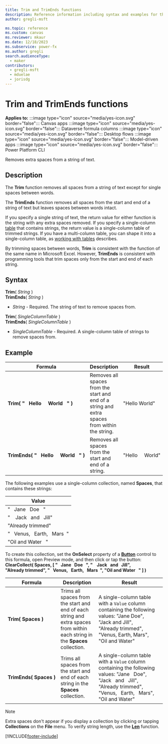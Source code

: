 ```yaml
---
title: Trim and TrimEnds functions
description: Reference information including syntax and examples for the Trim and TrimEnds functions.
author: gregli-msft

ms.topic: reference
ms.custom: canvas
ms.reviewer: mkaur
ms.date: 12/18/2023
ms.subservice: power-fx
ms.author: gregli
search.audienceType:
  - maker
contributors:
  - gregli-msft
  - mduelae
  - jorisdg
---
```


# Trim and TrimEnds functions

**Applies to:** :::image type="icon" source="media/yes-icon.svg" border="false"::: Canvas apps :::image type="icon" source="media/yes-icon.svg" border="false"::: Dataverse formula columns :::image type="icon" source="media/yes-icon.svg" border="false"::: Desktop flows :::image type="icon" source="media/yes-icon.svg" border="false"::: Model-driven apps :::image type="icon" source="media/yes-icon.svg" border="false"::: Power Platform CLI

Removes extra spaces from a string of text.

## Description

The **Trim** function removes all spaces from a string of text except for single spaces between words.

The **TrimEnds** function removes all spaces from the start and end of a string of text but leaves spaces between words intact.

If you specify a single string of text, the return value for either function is the string with any extra spaces removed. If you specify a single-column [table](/power-apps/maker/canvas-apps/working-with-tables) that contains strings, the return value is a single-column table of trimmed strings. If you have a multi-column table, you can shape it into a single-column table, as [working with tables](/power-apps/maker/canvas-apps/working-with-tables) describes.

By trimming spaces between words, **Trim** is consistent with the function of the same name in Microsoft Excel. However, **TrimEnds** is consistent with programming tools that trim spaces only from the start and end of each string.

## Syntax

**Trim**( _String_ )<br>**TrimEnds**( _String_ )

- _String_ - Required. The string of text to remove spaces from.

**Trim**( _SingleColumnTable_ )<br>**TrimEnds**( _SingleColumnTable_ )

- _SingleColumnTable_ - Required. A single-column table of strings to remove spaces from.

## Example

| Formula | Description | Result |
| --- | --- | --- |
| **Trim(&nbsp;"&nbsp;&nbsp;&nbsp;Hello&nbsp;&nbsp;&nbsp;&nbsp;&nbsp;World&nbsp;&nbsp;&nbsp;"&nbsp;)** | Removes all spaces from the start and end of a string and extra spaces from within the string. | "Hello World" |
| **TrimEnds(&nbsp;"&nbsp;&nbsp;&nbsp;Hello&nbsp;&nbsp;&nbsp;&nbsp;&nbsp;World&nbsp;&nbsp;&nbsp;"&nbsp;)** | Removes all spaces from the start and end of a string. | "Hello&nbsp;&nbsp;&nbsp;&nbsp;&nbsp;World" |

The following examples use a single-column collection, named **Spaces**, that contains these strings:

| Value |
| --- |
| "&nbsp;&nbsp;&nbsp;Jane&nbsp;&nbsp;&nbsp;Doe&nbsp;&nbsp;&nbsp;" |
| "&nbsp;&nbsp;&nbsp;&nbsp;Jack&nbsp;&nbsp;&nbsp;and&nbsp;&nbsp;&nbsp;Jill" |
| "Already&nbsp;trimmed" |
| "&nbsp;&nbsp;&nbsp;Venus,&nbsp;&nbsp;&nbsp;Earth,&nbsp;&nbsp;&nbsp;Mars&nbsp;&nbsp;" |
| "Oil&nbsp;and&nbsp;Water&nbsp;&nbsp;&nbsp;" |

To create this collection, set the **OnSelect** property of a **[Button](/power-apps/maker/canvas-apps/controls/control-button)** control to this formula, open Preview mode, and then click or tap the button:
<br>**ClearCollect( Spaces, [ "&nbsp;&nbsp;&nbsp;Jane&nbsp;&nbsp;&nbsp;Doe&nbsp;&nbsp;&nbsp;", "&nbsp;&nbsp;&nbsp;&nbsp;Jack&nbsp;&nbsp;&nbsp;and&nbsp;&nbsp;&nbsp;Jill", "Already&nbsp;trimmed", "&nbsp;&nbsp;&nbsp;Venus,&nbsp;&nbsp;&nbsp;Earth,&nbsp;&nbsp;&nbsp;Mars&nbsp;&nbsp;", "Oil&nbsp;and&nbsp;Water&nbsp;&nbsp;&nbsp;" ] )**

| Formula | Description | Result |
| --- | --- | --- |
| **Trim(&nbsp;Spaces&nbsp;)** | Trims all spaces from the start and end of each string and extra spaces from within each string in the **Spaces** collection. | A single-column table with a `Value` column containing the following values: "Jane&nbsp;Doe", "Jack&nbsp;and&nbsp;Jill", "Already&nbsp;trimmed", "Venus,&nbsp;Earth,&nbsp;Mars", "Oil&nbsp;and&nbsp;Water" |
| **TrimEnds(&nbsp;Spaces&nbsp;)** | Trims all spaces from the start and end of each string in the **Spaces** collection. | A single-column table with a `Value` column containing the following values: "Jane&nbsp;&nbsp;&nbsp;Doe", "Jack&nbsp;&nbsp;&nbsp;and&nbsp;&nbsp;&nbsp;Jill", "Already&nbsp;trimmed", "Venus,&nbsp;&nbsp;&nbsp;Earth,&nbsp;&nbsp;&nbsp;Mars", "Oil&nbsp;and&nbsp;Water" |

> [!NOTE]
> Extra spaces don't appear if you display a collection by clicking or tapping **Collections** on the **File** menu. To verify string length, use the **[Len](function-len.md)** function.

[!INCLUDE[footer-include](../../includes/footer-banner.md)]
